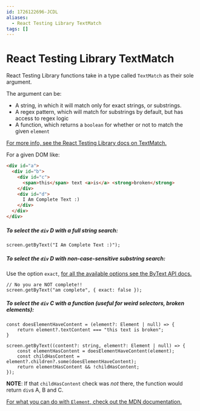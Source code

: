 ```yaml
---
id: 1726122696-JCDL
aliases:
  - React Testing Library TextMatch
tags: []
---
```


# React Testing Library TextMatch

React Testing Library functions take in a type called `TextMatch` as their sole argument.

The argument can be:
- A string, in which it will match only for exact strings, or substrings.
- A regex pattern, which will match for substrings by default, but has access to regex logic
- A function, which returns a `boolean` for whether or not to match the given `element`

[For more info, see the React Testing Library docs on TextMatch.](https://testing-library.com/docs/queries/about/#textmatch)

For a given DOM like:
```html
<div id="a">
  <div id="b">
    <div id="c">
      <span>this</span> text <a>is</a> <strong>broken</strong>
    </div>
    <div id="d">
      I Am Complete Text :)
    </div> 
  </div>
</div>
```

##### To select the `div` D with a full string search:
```tsx
screen.getByText("I Am Complete Text :)");
```

##### To select the `div` D with non-case-sensitive substring search:

Use the option `exact`, [for all the available options see the ByText API docs.](https://testing-library.com/docs/queries/bytext#api)

```tsx
// No you are NOT complete!!
screen.getByText("am complete", { exact: false });
```

##### To select the `div` C with a function (useful for weird selectors, broken elements):

```tsx
const doesElementHaveContent = (element?: Element | null) => {
    return element?.textContent === "this text is broken";
}

screen.getByText((content?: string, element?: Element | null) => {
    const elementHasContent = doesElementHaveContent(element);
    const childHasContent = element?.children?.some(doesElementHaveContent);
    return elementHasContent && !childHasContent;
});
```

**NOTE**: If that `childHasContent` check was _not_ there, the function would return `div`s A, B and C.

[For what you can do with `Element`, check out the MDN documentation.](https://developer.mozilla.org/en-US/docs/Web/API/Element)

